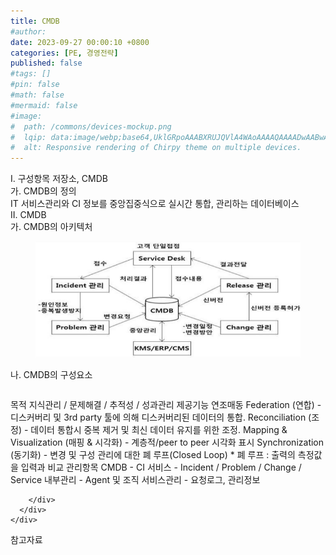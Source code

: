 ```yaml
---
title: CMDB
#author: 
date: 2023-09-27 00:00:10 +0800
categories: [PE, 경영전략]
published: false
#tags: []
#pin: false
#math: false
#mermaid: false
#image:
#  path: /commons/devices-mockup.png
#  lqip: data:image/webp;base64,UklGRpoAAABXRUJQVlA4WAoAAAAQAAAADwAABwAAQUxQSDIAAAARL0AmbZurmr57yyIiqE8oiG0bejIYEQTgqiDA9vqnsUSI6H+oAERp2HZ65qP/VIAWAFZQOCBCAAAA8AEAnQEqEAAIAAVAfCWkAALp8sF8rgRgAP7o9FDvMCkMde9PK7euH5M1m6VWoDXf2FkP3BqV0ZYbO6NA/VFIAAAA
#  alt: Responsive rendering of Chirpy theme on multiple devices.
---
```


<div class="post-wrap">
  <div class="para">
    <div class="para-title">
      I. 구성항목 저장소, CMDB
    </div>
    <div class="para-cntnt">
      <div class="para">
        <div class="para-title">
          가. CMDB의 정의
        </div>
        <div class="para-cntnt">
            IT 서비스관리와 CI 정보를 중앙집중식으로 실시간 통합, 관리하는 데이터베이스
        </div>
      </div>
    </div>
  </div>
  
  <div class="para">
    <div class="para-title">
      II. CMDB
    </div>
    <div class="para-cntnt">
      <div class="para">
        <div class="para-title">
          가. CMDB의 아키텍처
        </div>
        <div class="para-cntnt">
          <figure class="post-figure">
            <img src="/assets/img/posts/CMDB.png" alt="CMDB">
<!--            <figcaption>Source: Unveiling the Metaverse: Exploring Emerging Trends, Multifaceted Perspectives, and Future Challenges</figcaption>-->
          </figure>
        </div>
      </div>
      <div class="para">
        <div class="para-title">
          나. CMDB의 구성요소
        </div>
        <div class="para-cntnt">
          <table class="post-table">
          </table>
          목적
  지식관리 / 문제해결 / 추적성 / 성과관리
제공기능 연조매동
  Federation (연합) - 디스커버리 및 3rd party 툴에 의해 디스커버리된 데이터의 통합.
  Reconciliation (조정) - 데이터 통합시 중복 제거 및 최신 데이터 유지를 위한 조정.
  Mapping &amp; Visualization (매핑 &amp; 시각화) - 계층적/peer to peer 시각화 표시
  Synchronization (동기화) - 변경 및 구성 관리에 대한 폐 루프(Closed Loop)
  * 폐 루프 : 출력의 측정값을 입력과 비교 
관리항목
  CMDB - CI
  서비스 - Incident / Problem / Change / Service
  내부관리 - Agent 및 조직
  서비스관리 - 요청로그, 관리정보

        </div>
      </div>
    </div>
  </div>

  <div class="refr-wrap">
    <div class="refr-title">
        참고자료
    </div>
    <ol class="refr-list">
    <!--    <li>(나현식, 최대선) <a target="_blank" href="https://scienceon.kisti.re.kr/commons/util/originalView.do?cn=JAKO202225948430499&oCn=JAKO202225948430499&dbt=JAKO&journal=NJOU00291864">메타버스 보안 위협 요소 및 대응 방안 검토</a></li>-->
    <!--    <li>(M. Uddin, S. Manickam, H. Ullah, M. Obaidat and A. Dandoush) <a target="_blank" href="https://ieeexplore.ieee.org/abstract/document/10138386">Unveiling the Metaverse: Exploring Emerging Trends, Multifaceted Perspectives, and Future Challenges</a></li>-->
    </ol>
  </div>
</div>
